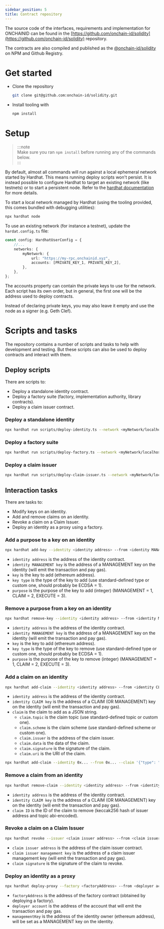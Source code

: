```yaml
---
sidebar_position: 5
title: Contract repository
---
```


The source code of the interfaces, requirements and implementation for ONCHAINID can be found in the
[https://github.com/onchain-id/solidity](https://github.com/onchain-id/solidity) repository.

The contracts are also compiled and published as
the [@onchain-id/solidity](https://www.npmjs.com/package/@onchain-id/solidity) on NPM and Github Registry.

# Get started

- Clone the repository
  ```bash
  git clone git@github.com:onchain-id/solidity.git
  ```
- Install tooling with
  ```bash
  npm install
  ```

# Setup

> :::note  
> Make sure you ran `npm install` before running any of the commands below.  
> :::

By default, almost all commands will run against a local ephemeral network started by Hardhat.
This means running deploy scripts won't persist. It is instead possible to configure Hardhat to target an
existing network (like testnets) or to start a persistent node. Refer to
the [hardhat documentation](https://hardhat.org/hardhat-network/docs/overview) for more details.

To start a local network managed by Hardhat (using the tooling provided, this comes bundled with debugging utilities):

```bash
npx hardhat node
```

To use an existing network (for instance a testnet), update the `hardat.config.ts` file:

```typescript title=hardhat.config.ts
const config: HardhatUserConfig = {
    //...
    networks: {
        myNetwork: {
            url: "https://my-rpc.onchainid.xyz",
            accounts: [PRIVATE_KEY_1, PRIVATE_KEY_2],
        },
    },
};
```

The accounts property can contain the private keys to use for the network. Each script has its own order, but in
general, the first one will be the address used to deploy contracts.

Instead of declaring private keys, you may also leave it empty and use the node as a signer (e.g. Geth Clef).

# Scripts and tasks

The repository contains a number of scripts and tasks to help with development and testing. But these scripts can also
be used to deploy contracts and interact with them.

## Deploy scripts

There are scripts to:

- Deploy a standalone identity contract.
- Deploy a factory suite (factory, implementation authority, library contracts).
- Deploy a claim issuer contract.

### Deploy a standalone identity

```bash
npx hardhat run scripts/deploy-identity.ts --network <myNetwork/localhost>
```

### Deploy a factory suite

```bash
npx hardhat run scripts/deploy-factory.ts --network <myNetwork/localhost>
```

### Deploy a claim issuer

```bash
npx hardhat run scripts/deploy-claim-issuer.ts --network <myNetwork/localhost>
```

## Interaction tasks

There are tasks to:

- Modify keys on an identity.
- Add and remove claims on an identity.
- Revoke a claim on a Claim Issuer.
- Deploy an identity as a proxy using a factory.

### Add a purpose to a key on an identity

```bash
npx hardhat add-key --identity <identity address> --from <identity MANAGEMENT key> --key <key> --type <key type> --purpose <purpose> --network <myNetwork/localhost>
```

- `identity address` is the address of the identity contract.
- `identity MANAGEMENT key` is the address of a MANAGEMENT key on the identity (will emit the transaction and pay gas).
- `key` is the key to add (ethereum address).
- `key type` is the type of the key to add (use standard-defined type or custom one, should probably be ECDSA = 1).
- `purpose` is the purpose of the key to add (integer) (MANAGEMENT = 1, CLAIM = 2, EXECUTE = 3).

### Remove a purpose from a key on an identity

```bash
npx hardhat remove-key --identity <identity address> --from <identity MANAGEMENT key> --key <key> --type <key type> --purpose <purpose> --network <myNetwork/localhost>
```

- `identity address` is the address of the identity contract.
- `identity MANAGEMENT key` is the address of a MANAGEMENT key on the identity (will emit the transaction and pay gas).
- `key` is the key to add (ethereum address).
- `key type` is the type of the key to remove (use standard-defined type or custom one, should probably be ECDSA = 1).
- `purpose` is the purpose of the key to remove (integer) (MANAGEMENT = 1, CLAIM = 2, EXECUTE = 3).

### Add a claim on an identity

```bash
npx hardhat add-claim --identity <identity address> --from <identity CLAIM key> --claim <claim as JSON> --network <myNetwork/localhost>
```

- `identity address` is the address of the identity contract.
- `identity CLAIM key` is the address of a CLAIM (OR MANAGEMENT) key on the identity (will emit the transaction and pay gas).
- `claim` is the claim to add as a JSON string.
  - `claim.topic` is the claim topic (use standard-defined topic or custom one).
  - `claim.scheme` is the claim scheme (use standard-defined scheme or custom one).
  - `claim.issuer` is the address of the claim issuer.
  - `claim.data` is the data of the claim.
  - `claim.signature` is the signature of the claim.
  - `claim.uri` is the URI of the claim.

```bash
npx hardhat add-claim --identity 0x... --from 0x... --claim '{"type": "1876049747", "scheme": "1", "issuer": "0x...", "data": "0x...", "signature": "0x...", "uri": "https://..."}' --network <myNetwork/localhost>
```

### Remove a claim from an identity

```bash
npx hardhat remove-claim --identity <identity address> --from <identity CLAIM key> --claim <claim ID> --network <myNetwork/localhost>
```

- `identity address` is the address of the identity contract.
- `identity CLAIM key` is the address of a CLAIM (OR MANAGEMENT) key on the identity (will emit the transaction and pay gas).
- `claim ID` is the ID of the claim to remove (keccak256 hash of issuer address and topic abi-encoded).

### Revoke a claim on a Claim Issuer

```bash
npx hardhat revoke --issuer <claim issuer address> --from <claim issuer management key> --signature <claim signature> --network <myNetwork/localhost>
```

- `claim issuer address` is the address of the claim issuer contract.
- `claim issuer management key` is the address of a claim issuer management key (will emit the transaction and pay gas).
- `claim signature` is the signature of the claim to revoke.

### Deploy an identity as a proxy

```bash
npx hardhat deploy-proxy --factory <factoryAddress> --from <deployer account> --managementKey <address of identity owner> --network <myNetwork/localhost>
```

- `factoryAddress` is the address of the factory contract (obtained by deploying a factory).
- `deployer account` is the address of the account that will emit the transaction and pay gas.
- `managementKey` is the address of the identity owner (ethereum address), will be set as a MANAGEMENT key on the
  identity.
